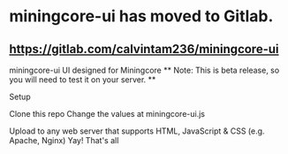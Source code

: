 # miningcore-ui has moved to Gitlab.
## https://gitlab.com/calvintam236/miningcore-ui

miningcore-ui
UI designed for Miningcore
** Note: This is beta release, so you will need to test it on your server. **

Setup

Clone this repo
Change the values at miningcore-ui.js

Upload to any web server that supports HTML, JavaScript & CSS (e.g. Apache, Nginx)
Yay! That's all
